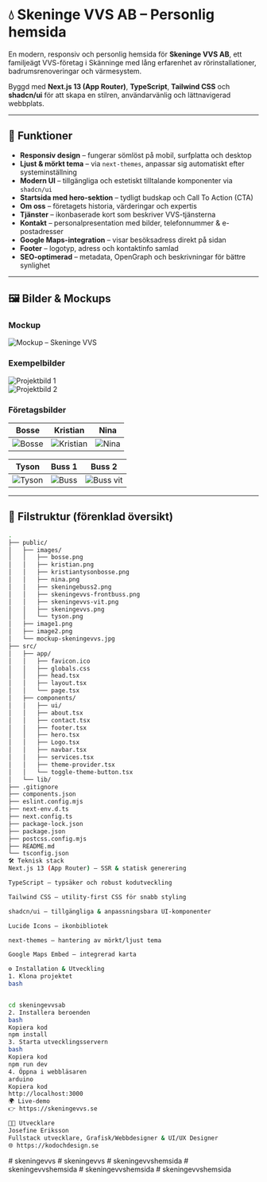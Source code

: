 # 💧 Skeninge VVS AB – Personlig hemsida

En modern, responsiv och personlig hemsida för **Skeninge VVS AB**, ett familjeägt VVS-företag i Skänninge med lång erfarenhet av rörinstallationer, badrumsrenoveringar och värmesystem.

Byggd med **Next.js 13 (App Router)**, **TypeScript**, **Tailwind CSS** och **shadcn/ui** för att skapa en stilren, användarvänlig och lättnavigerad webbplats.

---

## 🚀 Funktioner

- **Responsiv design** – fungerar sömlöst på mobil, surfplatta och desktop
- **Ljust & mörkt tema** – via `next-themes`, anpassar sig automatiskt efter systeminställning
- **Modern UI** – tillgängliga och estetiskt tilltalande komponenter via `shadcn/ui`
- **Startsida med hero-sektion** – tydligt budskap och Call To Action (CTA)
- **Om oss** – företagets historia, värderingar och expertis
- **Tjänster** – ikonbaserade kort som beskriver VVS-tjänsterna
- **Kontakt** – personalpresentation med bilder, telefonnummer & e-postadresser
- **Google Maps-integration** – visar besöksadress direkt på sidan
- **Footer** – logotyp, adress och kontaktinfo samlad
- **SEO-optimerad** – metadata, OpenGraph och beskrivningar för bättre synlighet

---

## 🖼️ Bilder & Mockups

### Mockup

![Mockup – Skeninge VVS](public/mockup-skeningevvs.jpg)

### Exempelbilder

![Projektbild 1](public/image1.png)  
![Projektbild 2](public/image2.png)

### Företagsbilder

| Bosse                             | Kristian                                | Nina                            |
| --------------------------------- | --------------------------------------- | ------------------------------- |
| ![Bosse](public/images/bosse.png) | ![Kristian](public/images/kristian.png) | ![Nina](public/images/nina.png) |

| Tyson                             | Buss 1                                           | Buss 2                                         |
| --------------------------------- | ------------------------------------------------ | ---------------------------------------------- |
| ![Tyson](public/images/tyson.png) | ![Buss](public/images/skeningevvs-frontbuss.png) | ![Buss vit](public/images/skeningevvs-vit.png) |

---

## 📂 Filstruktur (förenklad översikt)

```bash
.
├── public/
│   ├── images/
│   │   ├── bosse.png
│   │   ├── kristian.png
│   │   ├── kristiantysonbosse.png
│   │   ├── nina.png
│   │   ├── skeningebuss2.png
│   │   ├── skeningevvs-frontbuss.png
│   │   ├── skeningevvs-vit.png
│   │   ├── skeningevvs.png
│   │   └── tyson.png
│   ├── image1.png
│   ├── image2.png
│   └── mockup-skeningevvs.jpg
├── src/
│   ├── app/
│   │   ├── favicon.ico
│   │   ├── globals.css
│   │   ├── head.tsx
│   │   ├── layout.tsx
│   │   └── page.tsx
│   ├── components/
│   │   ├── ui/
│   │   ├── about.tsx
│   │   ├── contact.tsx
│   │   ├── footer.tsx
│   │   ├── hero.tsx
│   │   ├── Logo.tsx
│   │   ├── navbar.tsx
│   │   ├── services.tsx
│   │   ├── theme-provider.tsx
│   │   └── toggle-theme-button.tsx
│   └── lib/
├── .gitignore
├── components.json
├── eslint.config.mjs
├── next-env.d.ts
├── next.config.ts
├── package-lock.json
├── package.json
├── postcss.config.mjs
├── README.md
└── tsconfig.json
🛠️ Teknisk stack
Next.js 13 (App Router) – SSR & statisk generering

TypeScript – typsäker och robust kodutveckling

Tailwind CSS – utility-first CSS för snabb styling

shadcn/ui – tillgängliga & anpassningsbara UI-komponenter

Lucide Icons – ikonbibliotek

next-themes – hantering av mörkt/ljust tema

Google Maps Embed – integrerad karta

⚙️ Installation & Utveckling
1. Klona projektet
bash


cd skeningevvsab
2. Installera beroenden
bash
Kopiera kod
npm install
3. Starta utvecklingsservern
bash
Kopiera kod
npm run dev
4. Öppna i webbläsaren
arduino
Kopiera kod
http://localhost:3000
🌍 Live-demo
👉 https://skeningevvs.se

👩‍💻 Utvecklare
Josefine Eriksson
Fullstack utvecklare, Grafisk/Webbdesigner & UI/UX Designer
🌐 https://kodochdesign.se
```
#   s k e n i n g e v v s 
 
 #   s k e n i n g e v v s 
 
 #   s k e n i n g e v v s h e m s i d a 
 
 #   s k e n i n g e v v s h e m s i d a  
 #   s k e n i n g e v v s h e m s i d a  
 #   s k e n i n g e v v s h e m s i d a  
 
